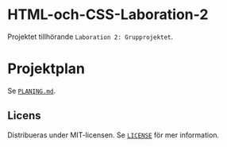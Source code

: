 # HTML-och-CSS-Laboration-2

Projektet tillhörande `Laboration 2: Grupprojektet`.

# Projektplan
Se [`PLANING.md`](PLANING.md).

## Licens
Distribueras under MIT-licensen. Se [`LICENSE`](LICENSE) för mer information. 


